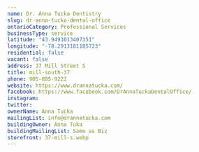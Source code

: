 ```yaml
---
name: Dr. Anna Tucka Dentistry
slug: dr-anna-tucka-dental-office
ontarioCategory: Professional Services
businessType: service
latitude: "43.9493013407351"
longitude: "-78.2913181185723"
residential: false
vacant: false
address: 37 Mill Street S
title: mill-south-37
phone: 905-885-9222
website: https://www.drannatucka.com/
facebook: https://www.facebook.com/DrAnnaTuckaDentalOffice/
instagram:
twitter:
ownerName: Anna Tucka
mailingList: info@drannatucka.com
buildingOwner: Anna Tuka
buildingMailingList: Same as Biz
storefront: 37-mill-s.webp
---
```


